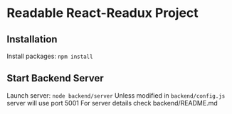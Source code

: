 # Readable React-Readux Project

## Installation

Install packages: `npm install`

## Start Backend Server

Launch server: `node backend/server`
Unless modified in `backend/config.js` server will use port 5001
For server details check backend/README.md
